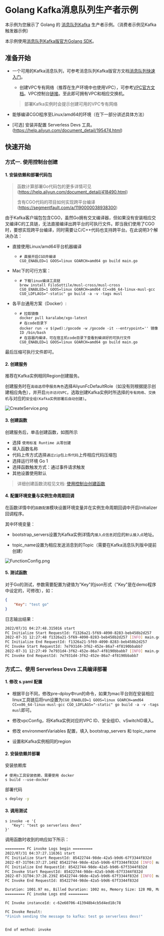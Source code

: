 # Golang Kafka消息队列生产者示例

本示例为您展示了 Golang 的 [消息队列Kafka](https://help.aliyun.com/document_detail/68151.html?spm=5176.167616.J_5253785160.5.2dfe6feexRPqMj) 生产者示例。（消费者示例见Kafka触发器示例）

本示例使用[消息队列Kafka版官方Golang SDK](https://help.aliyun.com/document_detail/183934.html)。

 ## 准备开始

 - 一个可用的Kafka消息队列，可参考消息队列Kafka版官方文档[消息队列快速入门](https://help.aliyun.com/document_detail/99949.html)。

   - 创建VPC专有网络（推荐在生产环境中也使用VPC），可参考[VPC官方文档](https://help.aliyun.com/document_detail/65398.htm?spm=a2c4g.11186623.0.0.61be4c9d4aGfpg#task-1012575)。VPC控制台[链接](https://vpcnext.console.aliyun.com/)。至此即可拥有VPC和相应交换机。

   > 部署Kafka实例时会提示创建可用的VPC专有网络

 - 能够编译CGO程序至Linux/amd64的环境（在下一部分讲述具体方法）

 - [可选] 安装并配置 Serverless Devs 工具。(https://help.aliyun.com/document_detail/195474.html)

 ## 快速开始

 ### 方式一. 使用控制台创建

 #### 1. 安装依赖和部署代码包

> 函数计算部署Go代码包的更多详情可见(https://help.aliyun.com/document_detail/418490.html)
>
> 含有CGO代码的项目如何实现跨平台编译(https://segmentfault.com/a/1190000038938300)

由于Kafka客户端包包含CGO，虽然Go拥有交叉编译器，但如果没有安装相应交叉编译C的工具链，无法直接编译出跨平台的可执行文件。即当我们使用了CGO时，要想实现跨平台编译，同时需要让C/C++代码也支持跨平台。在此说明3个解决办法：

- 直接使用Linux/amd64平台机器编译

  - ```shell
    # 直接开启CGO并编译
    CGO_ENABLED=1 GOOS=linux GOARCH=amd64 go build main.go
    ```

- Mac下的可行方案：

  - ```shell
    # 下载linux编译工具链
    brew install FiloSottile/musl-cross/musl-cross
    CGO_ENABLED=1 GOOS=linux GOARCH=amd64 CC=x86_64-linux-musl-gcc CGO_LDFLAGS="-static" go build -a -v -tags musl
    ```

- 各平台通用方案（Docker）:

  - ```shell
    # 拉取镜像
    docker pull karalabe/xgo-latest
    # 在code目录下
    docker run -v $(pwd):/gocode -w /gocode -it --entrypoint='' 镜像ID /bin/bash
    # 在容器内编译，可在宿主机code目录下查看到编译好的可执行文件
    CGO_ENABLED=1 GOOS=linux GOARCH=amd64 go build main.go
    ```

最后压缩可执行文件即可。



 #### 2. 创建服务

推荐在Kafka实例相同Region创建服务。

创建服务时在`高级选项`中`服务角色`选择AliyunFcDefaultRole（如没有则根据提示创建相应角色），并开启`允许访问VPC`，选取创建Kafka实例时所选择的`专有网络`、`交换机`与对应的`安全组(Kafka实例部署后自动创建)`。

![CreateService.png](assets/CreateService.png)



#### 3. 创建函数

 创建服务后，单击创建函数，如图所示

 - 选择 `使用标准 Runtime 从零创建`
 - 填入函数名称
 - 代码上传方式选择`通过zip包上传代码`上传相应代码压缩包
 - 选择运行环境 Go 1
 - 选择函数触发方式：通过事件请求触发
 - 其他设置使用默认

 > 详细创建函数流程见文档: [使用控制台创建函数](https://help.aliyun.com/document_detail/51783.html)



#### 4. 配置环境变量与实例生命周期回调

在函数详情中的`函数配置`模块设置环境变量并在实例生命周期回调中开启Initializer 回调程序。

其中环境变量：

- bootstrap_servers设置为Kafka实例详情内`接入点信息`对应的`默认接入点`地址。

- topic_name设置为相应发送消息到的Topic（需要在Kafka消息队列版中提前创建）

![FunctionConfig.png](assets/FunctionConfig.png)



 #### 5. 测试函数

对于Go的测试，参数需要配置为键值为"Key"的json形式（"Key"是在demo程序中设定的，可修改），如：

```json
{
    "Key": "test go"
}
```

日志输出结果：

 ```bash
2022/07/31 04:27:48.315016 start
FC Initialize Start RequestId: f1326a21-5f69-4090-8283-beb458b2d257
2022-07-31 12:27:48 f1326a21-5f69-4090-8283-beb458b2d257 [INFO] main.go:34: Initializing the kafka config
FC Initialize End RequestId: f1326a21-5f69-4090-8283-beb458b2d257
FC Invoke Start RequestId: 7e7931d4-3f62-452e-86a7-4f8190bbabb7
2022-07-31 12:27:49 7e7931d4-3f62-452e-86a7-4f8190bbabb7 [INFO] main.go:54: sending the message to kafka: test go!
FC Invoke End RequestId: 7e7931d4-3f62-452e-86a7-4f8190bbabb7

 ```



 ### 方式二、使用 Serverless Devs 工具编译部署

 #### 1. 修改 s.yaml 配置

- 根据平台不同，修改pre-dploy中run的命令，如果为mac平台则在安装相应linux工具链后将run设置为`CGO_ENABLED=1 GOOS=linux GOARCH=amd64 CC=x86_64-linux-musl-gcc CGO_LDFLAGS="-static" go build -a -v -tags musl`即可。
- 修改vpcConfig，将Kafka实例对应的VPC ID、安全组ID、vSwitchID填入。

- 修改 environmentVariables 配置，填入 bootstrap_servers 和 topic_name

 - 设置和Kafka实例相同的region

 #### 2. 安装依赖并部署

 安装依赖库

 ```shell
# 使用s工具安装依赖，需要使用 docker
s build --use-docker
 ```

 部署代码

 ```bash
s deploy -y
 ```

 #### 3. 调用测试

 ```shell
s invoke -e '{
    "Key": "test go serverless devs"
}'
 ```

 调用函数时收到的响应如下所示：

 ```bash
========= FC invoke Logs begin =========
2022/07/31 04:37:27.116361 start
FC Initialize Start RequestId: 85422744-98de-42a5-b9d6-67f3344f832d
2022-07-31T04:37:27.149Z 85422744-98de-42a5-b9d6-67f3344f832d [INFO] main.go:37: Initializing the kafka config
FC Initialize End RequestId: 85422744-98de-42a5-b9d6-67f3344f832d
FC Invoke Start RequestId: 85422744-98de-42a5-b9d6-67f3344f832d
2022-07-31T04:37:28.239Z 85422744-98de-42a5-b9d6-67f3344f832d [INFO] main.go:54: sending the message to kafka: test go!
FC Invoke End RequestId: 85422744-98de-42a5-b9d6-67f3344f832d

Duration: 1001.97 ms, Billed Duration: 1002 ms, Memory Size: 128 MB, Max Memory Used: 16.16 MB
========= FC invoke Logs end =========

FC Invoke instanceId: c-62e60706-413948b4cb5d4ed18c78

FC Invoke Result:
"Finish sending the message to kafka: test go serverless devs!"


End of method: invoke
 ```

